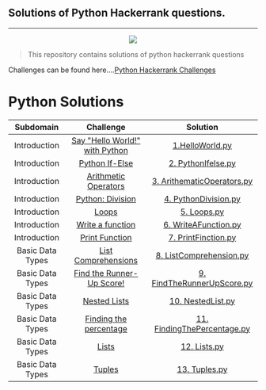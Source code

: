 ## Solutions of Python Hackerrank questions.
---
<p align="center"><a href="https://www.hackerrank.com/marinskiy"><img src="https://i0.wp.com/gradsingames.com/wp-content/uploads/2016/05/856771_668224053197841_1943699009_o.png" ></a></p>

> This repository contains solutions of python hackerrank questions

Challenges can be found here....[Python Hackerrank Challenges](https://www.hackerrank.com/domains/python)

# Python Solutions

| Subdomain | Challenge | Solution |
|:--:|:--:|:--:|
| Introduction | [Say "Hello World!" with Python](https://www.hackerrank.com/challenges/py-hello-world/problem?isFullScreen=true) | [1.HelloWorld.py](https://github.com/ashima80garg/HackerRank_Python/blob/main/1.HelloWorld.py) | 
| Introduction | [Python If-Else](https://www.hackerrank.com/challenges/py-if-else/problem?isFullScreen=true) | [2. PythonIfelse.py](https://github.com/ashima80garg/HackerRank_Python/blob/main/2.%20PythonIfelse.py) | 
| Introduction | [Arithmetic Operators](https://www.hackerrank.com/challenges/python-arithmetic-operators/problem?isFullScreen=true) | [3. ArithematicOperators.py ](https://github.com/ashima80garg/HackerRank_Python/blob/main/3.%20ArithematicOperators.py) | 
| Introduction | [Python: Division](https://www.hackerrank.com/challenges/python-division/problem?isFullScreen=true) | [4. PythonDivision.py](https://github.com/ashima80garg/HackerRank_Python/blob/main/4.%20PythonDivision.py) |
| Introduction | [Loops](https://www.hackerrank.com/challenges/python-loops/problem?isFullScreen=true) | [5. Loops.py](https://github.com/ashima80garg/HackerRank_Python/blob/main/5.%20Loops.py) |
| Introduction | [Write a function](https://www.hackerrank.com/challenges/write-a-function/problem?isFullScreen=true) | [6. WriteAFunction.py](https://github.com/ashima80garg/HackerRank_Python/blob/main/6.%20WriteAFunction.py) |
| Introduction | [Print Function](https://www.hackerrank.com/challenges/python-print/problem?isFullScreen=true) | [7. PrintFinction.py](https://github.com/ashima80garg/HackerRank_Python/blob/main/7.%20PrintFinction.py) |
| Basic Data Types | [List Comprehensions](https://www.hackerrank.com/challenges/list-comprehensions/problem?isFullScreen=true) | [8. ListComprehension.py](https://github.com/ashima80garg/HackerRank_Python/blob/main/8.%20ListComprehension.py) |
| Basic Data Types | [Find the Runner-Up Score!](https://www.hackerrank.com/challenges/find-second-maximum-number-in-a-list/problem?isFullScreen=true) | [9. FindTheRunnerUpScore.py](https://github.com/ashima80garg/HackerRank_Python/blob/main/9.%20FindTheRunnerUpScore.py) |
| Basic Data Types | [Nested Lists](https://www.hackerrank.com/challenges/nested-list/problem?isFullScreen=true) | [10. NestedList.py ](https://github.com/ashima80garg/HackerRank_Python/blob/main/10.%20NestedList.py) |
| Basic Data Types | [Finding the percentage](https://www.hackerrank.com/challenges/finding-the-percentage/problem?isFullScreen=true) | [11. FindingThePercentage.py ](https://github.com/ashima80garg/HackerRank_Python/blob/main/11.%20FindingThePercentage.py) |
| Basic Data Types | [Lists](https://www.hackerrank.com/challenges/python-lists/problem?isFullScreen=true) | [12. Lists.py  ](https://github.com/ashima80garg/HackerRank_Python/blob/main/12.%20Lists.py) |
| Basic Data Types | [Tuples](https://www.hackerrank.com/challenges/python-tuples/problem?isFullScreen=true) | [13. Tuples.py](https://github.com/ashima80garg/HackerRank_Python/blob/main/13.%20Tuples.py) |


